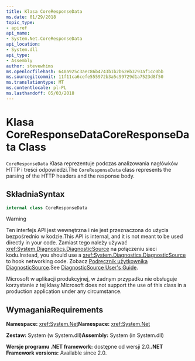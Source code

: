```yaml
---
title: Klasa CoreResponseData
ms.date: 01/29/2018
topic_type:
- apiref
api_name:
- System.Net.CoreResponseData
api_location:
- System.dll
api_type:
- Assembly
author: stevewhims
ms.openlocfilehash: 640a925c3aec86b4743b1b2b62eb3793af1cc0bb
ms.sourcegitcommit: 11f11ca6cefe555972b3a5c99729d1a7523d8f50
ms.translationtype: MT
ms.contentlocale: pl-PL
ms.lasthandoff: 05/03/2018
---
```

# <a name="coreresponsedata-class"></a><span data-ttu-id="1a549-102">Klasa CoreResponseData</span><span class="sxs-lookup"><span data-stu-id="1a549-102">CoreResponseData Class</span></span>

<span data-ttu-id="1a549-103">`CoreResponseData` Klasa reprezentuje podczas analizowania nagłówków HTTP i treści odpowiedzi.</span><span class="sxs-lookup"><span data-stu-id="1a549-103">The `CoreResponseData` class represents the parsing of the HTTP headers and the response body.</span></span>

## <a name="syntax"></a><span data-ttu-id="1a549-104">Składnia</span><span class="sxs-lookup"><span data-stu-id="1a549-104">Syntax</span></span>
  
```csharp
internal class CoreResponseData
```

> [!WARNING]
> <span data-ttu-id="1a549-105">Ten interfejs API jest wewnętrzna i nie jest przeznaczona do użycia bezpośrednio w kodzie.</span><span class="sxs-lookup"><span data-stu-id="1a549-105">This API is internal, and it is not meant to be used directly in your code.</span></span> <span data-ttu-id="1a549-106">Zamiast tego należy używać <xref:System.Diagnostics.DiagnosticSource> na połączeniu sieci kodu.</span><span class="sxs-lookup"><span data-stu-id="1a549-106">Instead, you should use a <xref:System.Diagnostics.DiagnosticSource> to hook networking code.</span></span> <span data-ttu-id="1a549-107">Zobacz [Podręcznik użytkownika DiagnosticSource](https://github.com/dotnet/corefx/blob/master/src/System.Diagnostics.DiagnosticSource/src/DiagnosticSourceUsersGuide.md).</span><span class="sxs-lookup"><span data-stu-id="1a549-107">See [DiagnosticSource User's Guide](https://github.com/dotnet/corefx/blob/master/src/System.Diagnostics.DiagnosticSource/src/DiagnosticSourceUsersGuide.md).</span></span>
> 
> <span data-ttu-id="1a549-108">Microsoft w aplikacji produkcyjnej, w żadnym przypadku nie obsługuje korzystanie z tej klasy.</span><span class="sxs-lookup"><span data-stu-id="1a549-108">Microsoft does not support the use of this class in a production application under any circumstance.</span></span>

## <a name="requirements"></a><span data-ttu-id="1a549-109">Wymagania</span><span class="sxs-lookup"><span data-stu-id="1a549-109">Requirements</span></span>

<span data-ttu-id="1a549-110">**Namespace:** <xref:System.Net></span><span class="sxs-lookup"><span data-stu-id="1a549-110">**Namespace:** <xref:System.Net></span></span>

<span data-ttu-id="1a549-111">**Zestaw:** System (w System.dll)</span><span class="sxs-lookup"><span data-stu-id="1a549-111">**Assembly:** System (in System.dll)</span></span>

<span data-ttu-id="1a549-112">**Wersje programu .NET framework:** dostępne od wersji 2.0.</span><span class="sxs-lookup"><span data-stu-id="1a549-112">**.NET Framework versions:** Available since 2.0.</span></span>

